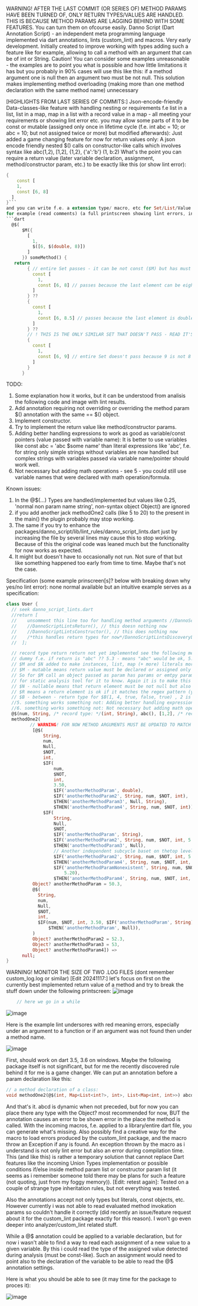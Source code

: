 WARNING! AFTER THE LAST COMMIT (OR SERIES OF) METHOD PARAMS HAVE BEEN TURNED OF, ONLY RETURN TYPES/VALUES ARE HANDLED. THIS IS BECAUSE METHOD PARAMS ARE LAGGING BEHIND WITH SOME FEATURES. You can turn them on ofcourse easily.
Danno Script (Dart Annotation Script) - an independent meta programming language implemented via dart annotations, lints (custom_lint) and macros. Very early development. Initially created to improve working with types adding such a feature like for example, allowing to call a method with an argument that can be of int or String.
Caution! You can consider some examples unreasonable - the examples are to point you what is possible and how little limitations it has but you probably in 90% cases will use this like this:
if a method argument one is null then an argument two must be not null.
This solution makes implementing method overloading (making more than one method declaration with the same method name) unnecessary


[HIGHLIGHTS FROM LAST SERIES OF COMMITS:] 
Json-encode-friendly Data-classes-like feature with handling nesting or requirements f.e list in a list, list in a map, map in a list with a record value in a map - all meeting your requirements or showing lint error etc. you may allow some parts of it to be const or mutable (assigned only once in lifetime cycle (f.e. int abc = 10; or abc = 10; but not assigned twice or more) but modified afterwards):
Just added a game changing feature for now for return values only:
A json encode friendly nested $() calls on constructor-like calls which involves syntax like abc(1,2), [1,2], {1,2}, {'a':'b'} (1, b:2)
What's the point you can require a return value (later variable declaration, assignment, method/constructor param, etc.) to be exactly like this (or show lint error):
```dart
{   
    const [
    1,
    const [6, 8] 
  ]
}```
and you can write f.e. a extension type/ macro, etc for Set/List/Value that converts it to json string.
for example (read comments) (a full printscreen showing lint errors, involving different cases later in code under the specs probably):
```dart
  @$(
      $M({
        [
          1,
          $([6, $(double, 8)])
        ]
      }) someMethod() {
   return 
        { // entire Set passes - it can be not const ($M) but has must have const list
          const [
            1,
            const [6, 8] // passes because the last element can be eight
          ]
        } ??
        {
          const [
            1,
            const [6, 8.5] // passes because the last element is double
          ]
        } ??
        // ! THIS IS THE ONLY SIMILAR SET THAT DOESN'T PASS - READ IT'S COMMENTS
        {
          const [
            1,
            const [6, 9] // entire Set doesn't pass because 9 is not 8 and isn't double
          ]
        }      
      }
```


TODO: 
1. Some explanation how it works, but it can be understood from analisis the following code and image with lint results. 
2. Add annotation requiring not overriding or overriding the method param $() annotation with the same == $() object.
3. Implement constructor.
4. Try to implement the return value like method/constructor params.
5. Adding better handling expressions to work as good as variable/const pointers (value passed with variable name): It is better to use variables like const abc = 'abc $some name' than literal expressions like 'abc', f.e. for string only simple strings without variables are now handled but complex strings with variables passed via variable name/pointer should work well.
6. Not necessary but adding math operations - see 5 - you could still use variable names that were declared with math operation/formula.
   
Known issues:
1. In the @$(...) Types are handled/implemented but values like 0.25, 'normal non param name string', non-syntax object Object() are ignored 
2. if you add another jack methodOne2 calls (like 5 to 20) to the present in the main() the plugin probably may stop working. 
3. The same if you try to enhance the packages/danno_script/lib/lint_rules/danno_script_lints.dart just by increasing the file by several lines may cause this to stop working. Because of this the original code was leaned much but the functionality for now works as expected.
4. It might but doesn't have to occasionally not run. Not sure of that but like something happened too early from time to time. Maybe that's not the case.
   
Specification (some example prinscreen[s]? below with breaking down why yes/no lint error): none normal available but an intuitive example serves as a specification:
```dart
class User {
  // seek danno_script_lints.dart
  //return [
  //    unsomment this line too for handling method arguments //DannoScriptLintsMethod(),
  //    //DannoScriptLintsReturn(), // this doesn nothing now
  //    //DannoScriptLintsConstructor(), // this does nothing now
  //    /*this handles return types for now*/DannoScriptLintsDiscoveryLab()
  //  ];

  // record type return return not yet implemented see the following method2() return type - there's something implemented
  // dummy f.e. if return is "abc" ?? 5.3 - means "abc" would be ok, 5.3 not - because of $NOT
  // $M and $N added to make instances, list, map (+ more) literals more useful in the non-static-analysis runtime time world.
  // $M - mutable means return value must be declared or assigned only once after declaration but can be changed later with a property change for object or or adding/removing element for list, map, etc.
  // So for $M call an object passed as param has params or emtpy params call, and they (or elements of a list/map etc.) at the moment of declaration is sort of signature making the object recognizable
  // for static analysis tool for it to know. Again it is to make this danno script more useful.  
  // $N - nullable means that return element must be not null but also must be a pointer to a variable (var abc=10) that was declared as with null sign f.e. var int? abc = 10; is ok. (It is necessary it solves one possible problem)
  // $R means a return element is ok if it matches the regex pattern (you can use more $R() params like for RegEXp constructor)
  // $B - between - return type for $B(1, 4, true, false, true) , 2 is ok, 3 is ok, 4 is ok, 1 is not, 1.2 is not, 2.2 is not. first bool means element must be num/int/double but with integer value, next bool - includes left limit value - here false 1 is not accepted, last bool includes right value - 4 is ok because we have true here.
  //5. something works something not: Adding better handling expressions to work as good as variable/const pointers (value passed with variable name): It is better to use variables like const abc = 'abc $some name' than literal expressions like //'abc', f.e. for string only simple strings without variables are now handled but complex strings with variables passed via variable name/pointer should work well.
  //6. something works something not: Not necessary but adding math operations - see 5 - you could still use variable names that were declared with math operation/formula.
  @$(num, String, /* record type: */(int, String), abc(), [1,2], /* record instance: */(1, null), Null, $R('^a..d\$'), $M($N([0, 1])), $B(1, 2), $NOT, int, 5.3)
  methodOne2(
         // WARNING! FOR NOW METHOD ARGUMENTS MUST BE UPDATED TO MATCH THE FEATURES WERE ADDED TO RETURN TYPES/INSTANCES - SORRY - WHAT YOU SEE SHOULD WORK, INSTANCES, $M, $N, ETC. SHOULDN'T FOR NOW
          [@$(
              String,
              num,
              Null,
              $NOT,
              int,
              $IF(
                  num,
                  $NOT,
                  int,
                  3.50,
                  $IF('anotherMethodParam', double),
                  $IF('anotherMethodParam2', String, num, $NOT, int),
                  $THEN('anotherMethodParam3', Null, String),
                  $THEN('anotherMethodParam4', String, num, $NOT, int)),
              $IF(
                  String,
                  Null,
                  $NOT,
                  $IF('anotherMethodParam', String),
                  $IF('anotherMethodParam2', String, num, $NOT, int, 5.20),
                  $THEN('anotherMethodParam3', Null),
                  // Another independent subcycle baset on thetop level $IF
                  $IF('anotherMethodParam2', String, num, $NOT, int, 5.20),
                  $THEN('anotherMethodParam4', String, num, $NOT, int, 2.20),
                  $IF('anotherMethodParamNonexistent', String, num, $NOT, int,
                      5.20),
                  $THEN('anotherMethodParam4', String, num, $NOT, int, 2.20)))
          Object? anotherMethodParam = 50.3,
          @$(
            String,
            num,
            Null,
            $NOT,
            int,
            $IF(num, $NOT, int, 3.50, $IF('anotherMethodParam', String),
                $THEN('anotherMethodParam', Null)),
          )
          Object? anotherMethodParam2 = 52.3,
          Object? anotherMethodParam3 = 53,
          Object? anotherMethodParam4]) =>
      null;
}
```
WARNING! MONITOR THE SIZE OF TWO .LOG FILES (dont remember custom_log.log or similar)
[Edit 20241117:] let's focus on first on the currently best implemented return value of a method and try to break the stuff down under the following printscreen:
![image](https://raw.githubusercontent.com/brilliapps/danno_script/main/assets/example_1.jpg)
```dart
    // here we go in a while
```

![image](https://raw.githubusercontent.com/brilliapps/danno_script/main/assets/danno_script_1.jpg)

Here is the example lint undersores with red meaning errors, especially under an argument to a function or if an argument was not found then under a method name.

![image](https://raw.githubusercontent.com/brilliapps/danno_script/main/assets/danno_script_1.jpg)

First, should work on dart 3.5, 3.6 on windows. Maybe the following package itself is not significant, but for me the recently discovered rule behind it for me is a game changer. We can put an annotation before a param declaration like this:
```dart
// a method declaration of a class:
void methodOne2(@$(int, Map<List<int?>, int>, List<Map<int, int>>) abcd) => null;
```
And that's it. abcd is dynamic when not preceded, but for now you can place there any type with the Object? most recommended for now, BUT the annotation causes an error to be shown error in the place the method is called.
With the incoming macros, f.e. applied to a library/entire dart file, you can generate what's missing. Also possibly find a creative way for the macro to load errors produced by the custom_lint package, and the macro throw an Exception if any is found. An exception thrown by the macro as i understand is not only lint error but also an error during compilation time.
This (and like this) is rather a temporary solution that cannot replace Dart features like the incoming Union Types implementation or possible conditions if/else inside method param list or constructor param list (it seems as i remember someone told there may be plans for such a feature (not quoting, just from my foggy memory)).
[Edit: retest again]: Tested on a couple of strange type inheritation rules, but not everything was tested.

Also the annotations accept not only types but literals, const objects, etc. However currently i was not able to read evaluated method invokation params so couldn't handle it correctly (did recently an issue/feature request about it for the custom_lint package exactly for this reason). I won't go even deeper into analyzer/custom_lint related stuff.

While a @$ annotation could be applied to a variable declaration, but for now i wasn't able to find a way to read each assignment of a new value to a given variable. By this i could read the type of the assigned value detected during analysis (must be const-like). Such an assignment would need to point also to the declaration of the variable to be able to read the @$ annotation settings.

Here is what you should be able to see (it may time for the package to proces it):

![image](https://github.com/brilliapps/anno_types/blob/main/readmeasset/screenshotpart.png)
